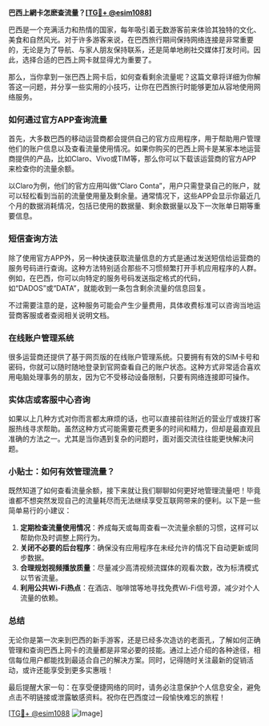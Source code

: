 **巴西上網卡怎麽查流量？[[TG💪+ @esim1088](https://t.me/s/esim1088)]**

巴西是一个充满活力和热情的国家，每年吸引着无数游客前来体验其独特的文化、美食和自然风光。对于许多游客来说，在巴西旅行期间保持网络连接是非常重要的，无论是为了导航、与家人朋友保持联系，还是简单地刷社交媒体打发时间。因此，选择合适的巴西上网卡就显得尤为重要了。

那么，当你拿到一张巴西上网卡后，如何查看剩余流量呢？这篇文章将详细为你解答这一问题，并分享一些实用的小技巧，让你在巴西旅行时能够更加从容地使用网络服务。

### 如何通过官方APP查询流量

首先，大多数巴西的移动运营商都会提供自己的官方应用程序，用于帮助用户管理他们的账户信息以及查看流量使用情况。如果你购买的巴西上网卡是某家本地运营商提供的产品，比如Claro、Vivo或TIM等，那么你可以下载该运营商的官方APP来检查你的流量余额。

以Claro为例，他们的官方应用叫做“Claro Conta”，用户只需登录自己的账户，就可以轻松看到当前的流量使用量及剩余量。通常情况下，这些APP会显示你最近几个月的数据消耗情况，包括已使用的数据量、剩余数据量以及下一次账单日期等重要信息。

### 短信查询方法

除了使用官方APP外，另一种快速获取流量信息的方式是通过发送短信给运营商的服务号码进行查询。这种方法特别适合那些不习惯频繁打开手机应用程序的人群。例如，在巴西，你可以向特定的服务号码发送指定格式的代码，如“DADOS”或“DATA”，就能收到一条包含剩余流量的信息回复。

不过需要注意的是，这种服务可能会产生少量费用，具体收费标准可以咨询当地运营商客服或者查阅相关说明文档。

### 在线账户管理系统

很多运营商还提供了基于网页版的在线账户管理系统。只要拥有有效的SIM卡号和密码，你就可以随时随地登录到官网查看自己的账户状态。这种方式非常适合喜欢用电脑处理事务的朋友，因为它不受移动设备限制，只要有网络连接即可操作。

### 实体店或客服中心咨询

如果以上几种方式对你而言都太麻烦的话，也可以直接前往附近的营业厅或拨打客服热线寻求帮助。虽然这种方式可能需要花费更多的时间和精力，但却是最直观且准确的方法之一。尤其是当你遇到复杂的问题时，面对面交流往往能更快解决问题。

### 小贴士：如何有效管理流量？

既然知道了如何查看流量余额，接下来就让我们聊聊如何更好地管理流量吧！毕竟谁都不想突然发现自己的流量耗尽而无法继续享受互联网带来的便利。以下是一些简单易行的小建议：

1. **定期检查流量使用情况**：养成每天或每周查看一次流量余额的习惯，这样可以帮助你及时调整上网行为。
2. **关闭不必要的后台程序**：确保没有应用程序在未经允许的情况下自动更新或同步数据。
3. **合理规划视频播放质量**：尽量减少高清视频流媒体的观看次数，改为标清模式以节省流量。
4. **利用公共Wi-Fi热点**：在酒店、咖啡馆等地寻找免费Wi-Fi信号源，减少对个人流量的依赖。

### 总结

无论你是第一次来到巴西的新手游客，还是已经多次造访的老面孔，了解如何正确管理和查询巴西上网卡的流量都是非常必要的技能。通过上述介绍的各种途径，相信每位用户都能找到最适合自己的解决方案。同时，记得随时关注最新的促销活动，或许还能享受到更多实惠哦！

最后提醒大家一句：在享受便捷网络的同时，请务必注意保护个人信息安全，避免点击不明链接或泄露敏感资料。祝你在巴西度过一段愉快难忘的旅程！

[[TG💪+ @esim1088](https://t.me/s/esim1088) ![Image](https://i.postimg.cc/4NQfJmqS/Snipaste-2025-05-13-00-14-12.png)]
